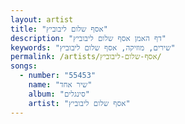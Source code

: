 ```yaml
---
layout: artist
title: "אסף שלום ליבוביץ"
description: "דף האמן אסף שלום ליבוביץ"
keywords: "שירים, מוזיקה, אסף שלום ליבוביץ"
permalink: /artists/אסף-שלום-ליבוביץ/
songs:
  - number: "55453"
    name: "שיר אחד"
    album: "סינגלים"
    artist: "אסף שלום ליבוביץ"
---
```

